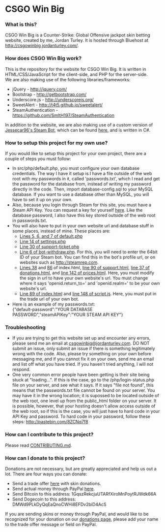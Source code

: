# CSGO Win Big

### What is this?
CSGO Win Big is a Counter-Strike: Global Offensive jackpot skin betting website, created by me, Jordan Turley. It is hosted through Bluehost at http://csgowinbig.jordanturley.com/.

### How does CSGO Win Big work?
This is the repository for the website for CSGO Win Big. It is written in HTML/CSS/JavaScript for the client-side, and PHP for the server-side.  
We are also making use of the following libraries/frameworks:
* jQuery - http://jquery.com/
* Bootstrap - http://getbootstrap.com/
* Underscore.js - http://underscorejs.org/
* SweetAlert - http://t4t5.github.io/sweetalert/
* SteamAuthentication - https://github.com/SmItH197/SteamAuthentication

In addition to the website, we are also making use of a custom version of [Jessecar96's Steam Bot](https://github.com/Jessecar96/SteamBot), which can be found [here](https://github.com/ztizzlegaming/SteamBot), and is written in C#.

### How to setup this project for my own use?
If you would like to setup this project for your own project, there are a couple of steps you must follow:

* In src/php/default.php, you must configure your own database credentials. The way I have it setup is I have a file outside of the web root with my passwords in it, called 'passwords.txt', which I read and get the password for the database from, instead of writing my password directly in the code. Then, import database-config.sql to your MySQL database.  If you want to use a database other than MySQL, you will have to set it up on your own.
* Also, because you login through Steam for this site, you must have a Steam API Key. You can request a key for yourself [here](https://steamcommunity.com/dev/apikey). Like the database password, I also have this key stored outside of the web root in passwords.txt.
* You will also have to put in your own website url and database stuff in some places, instead of mine. These places are:
  * [Lines 5, 6, and 7 of default.php](https://github.com/ztizzlegaming/CSGOWinBig/blob/master/src/php/default.php#L5)
  * [Line 14 of settings.php](https://github.com/ztizzlegaming/CSGOWinBig/blob/master/src/php/SteamAuthentication/steamauth/settings.php#L14)
  * [Line 30 of support-ticket.php](https://github.com/ztizzlegaming/CSGOWinBig/blob/master/src/php/support-ticket.php#L30)
  * [Line 6 of bot-withdraw.php](https://github.com/ztizzlegaming/CSGOWinBig/blob/master/src/php/bot-withdraw.php#L6). For this, you will need to enter the 64bit ID of your Steam bot. You can find this in the bot's profile url, or on websites such as http://steamrep.com.
  * [Lines 38](https://github.com/ztizzlegaming/CSGOWinBig/blob/master/src/index.html#L38) and [86](https://github.com/ztizzlegaming/CSGOWinBig/blob/master/src/index.html#L86) of index.html, [line 90 of support.html](https://github.com/ztizzlegaming/CSGOWinBig/blob/master/src/support.html#L90), [line 37 of donations.html](https://github.com/ztizzlegaming/CSGOWinBig/blob/master/src/donations.html#L37), and [line 142 of prices.html](https://github.com/ztizzlegaming/CSGOWinBig/blob/master/src/prices.html#L142). Here, you must modify the sign in url to have your own website's url. You must change where it says 'openid.return_to=' and 'openid.realm=' to be your own website's url.
  * [Line 89 of index.html](https://github.com/ztizzlegaming/CSGOWinBig/blob/master/src/index.html#L89) and [line 148 of script.js](https://github.com/ztizzlegaming/CSGOWinBig/blob/master/src/script.js#L148). Here, you must put in the trade url of your own bot.
* Here is an example of my passwords.txt:  
{"default-password":"YOUR DATABASE PASSWORD","steamAPIKey":"YOUR STEAM API KEY"}

### Troubleshooting
* If you are trying to get this website set up and encounter any errors, please send me an email at csgowinbig@jordanturley.com. DO NOT submit an issue, only submit an issue if there is something legitimately wrong with the code. Also, please try something on your own before messaging me, and if you cannot fix it on your own, send me an email and list off what you have tried. If you haven't tried anything, I will not respond.
* One very common error people have been getting is their site being stuck at "loading...". If this is the case, go to the /php/login-status.php file on your server, and see what it says. If it says "file not found", this means that the passwords.txt file cannot be found on your server. You may have it in the wrong location; it is supossed to be located outside of the web root, one level up from the public_html folder on your server. It is possible, however, that your hosting doesn't allow access outside of the web root, so if this is the case, you will just have to hard code in your API Key and password. To hard code in your password, follow these steps: http://pastebin.com/8ZCNq7f8

### How can I contribute to this project?
Please read [CONTRIBUTING.md](https://github.com/ztizzlegaming/csgo-win-big/blob/master/CONTRIBUTING.md).

### How can I donate to this project?
Donations are not necessary, but are greatly appreciated and help us out a lot. There are four ways you can donate:
* Send a trade offer [here](https://steamcommunity.com/tradeoffer/new/?partner=60354605&token=gxN5u_IK) with skin donations.
* Send actual money through PayPal  [here](https://www.paypal.com/cgi-bin/webscr?cmd=_s-xclick&hosted_button_id=SKL49QJVZGKXC).
* Send Bitcoin to this address: 1GqszRekcjuUTARfXiroMnPoytRJWdk66A
* Send Dogecoin to this address: DMWd9PLkDyQqEaQnoCWHi8EFDv2biD4AcS

If you are sending skins or money through PayPal, and would like to be recognized for your donation on our [donations page](http://csgowinbig.jordanturley.com/donations.html), please add your name to the trade offer message or field on PayPal. 
